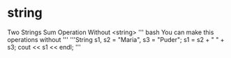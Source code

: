 # string
Two Strings Sum Operation Without &lt;string>
 ''' bash
 You can make this operations without <string>
 '''
 '''String s1, s2 = "Maria", s3 = "Puder";
    s1 = s2 + " " + s3;
    cout << s1 << endl; '''
    
    
